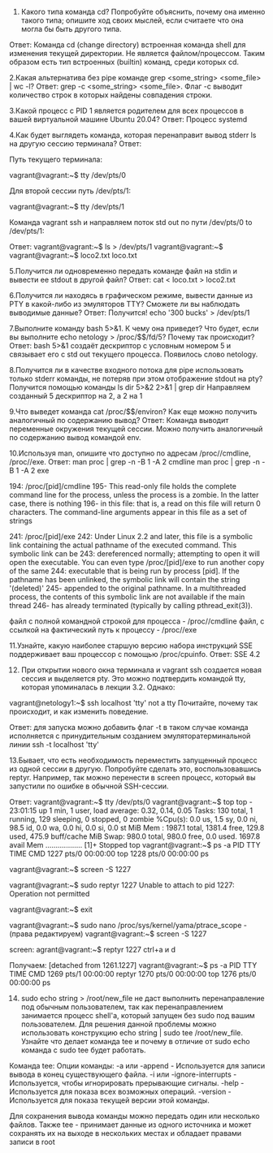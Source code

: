 1. Какого типа команда cd? Попробуйте объяснить, почему она именно такого типа; опишите ход своих мыслей, если считаете что она могла бы быть другого типа.

Ответ: Команда cd (change directory) встроенная команда shell для изменения текущей директории. Не является файлом/процессом. Таким образом есть тип встроенных (builtin) команд, среди которых cd.

2.Какая альтернатива без pipe команде grep <some_string> <some_file> | wc -l?  Ответ: grep -c <some_string> <some_file>. Флаг -c выводит количество строк в которых найдены совпадения строки.

3.Какой процесс с PID 1 является родителем для всех процессов в вашей виртуальной машине Ubuntu 20.04?  Ответ: Процесс systemd

4.Как будет выглядеть команда, которая перенаправит вывод stderr ls на другую сессию терминала? Ответ: 

Путь текущего терминала:

vagrant@vagrant:~$ tty
/dev/pts/0

Для второй сессии путь /dev/pts/1:

vagrant@vagrant:~$ tty
/dev/pts/1

Команда vagrant ssh и направляем поток std out по пути /dev/pts/0 to /dev/pts/1:

Ответ: vagrant@vagrant:~$ ls > /dev/pts/1
vagrant@vagrant:~$
vagrant@vagrant:~$ loco2.txt  loco.txt

5.Получится ли одновременно передать команде файл на stdin и вывести ее stdout в другой файл? 
Ответ: cat < loco.txt > loco2.txt

6.Получится ли находясь в графическом режиме, вывести данные из PTY в какой-либо из эмуляторов TTY? Сможете ли вы наблюдать выводимые данные?
Ответ: Получится! echo '300 bucks' > /dev/pts/1

7.Выполните команду bash 5>&1. К чему она приведет? Что будет, если вы выполните echo netology > /proc/$$/fd/5? Почему так происходит?
Ответ: bash 5>&1 создаёт дескриптор с условным номером 5 и связывает его с std out текущего процесса. Появилось слово netology.

8.Получится ли в качестве входного потока для pipe использовать только stderr команды, не потеряв при этом отображение stdout на pty? 
Получится помощью команды ls dir 5>&2 2>&1 | grep dir Направляем созданный 5 дескриптор на 2, а 2 на 1

9.Что выведет команда cat /proc/$$/environ? Как еще можно получить аналогичный по содержанию вывод?
Ответ: Команда выводит переменные окружения текущей сессии. Можно получить аналогичный по содержанию вывод командой env.

10.Используя man, опишите что доступно по адресам /proc/<PID>/cmdline, /proc/<PID>/exe.
Ответ: 
man proc | grep -n -B 1 -A 2 cmdline
man proc | grep -n -B 1 -A 2 exe

194:       /proc/[pid]/cmdline
195-              This read-only file holds the complete command line for the process, unless the process is a zombie.  In the latter case, there is nothing
196-              in  this  file: that is, a read on this file will return 0 characters.  The command-line arguments appear in this file as a set of strings

241:       /proc/[pid]/exe
242:              Under Linux 2.2 and later, this file is a symbolic link containing the actual pathname of the executed command.  This symbolic link can be
243:              dereferenced normally; attempting to open it will open the executable.  You can even type /proc/[pid]/exe to run another copy of the  same
244:              executable  that  is being run by process [pid].  If the pathname has been unlinked, the symbolic link will contain the string '(deleted)'
245-              appended to the original pathname.  In a multithreaded process, the contents of this symbolic link are not available if  the  main  thread
246-              has already terminated (typically by calling pthread_exit(3)).

файл с полной командной строкой для процесса - /proc/<PID>/cmdline
файл, с ссылкой на фактический путь к процессу - /proc/<PID>/exe

11.Узнайте, какую наиболее старшую версию набора инструкций SSE поддерживает ваш процессор с помощью /proc/cpuinfo. 
Ответ: SSE 4.2

12. При открытии нового окна терминала и vagrant ssh создается новая сессия и выделяется pty. Это можно подтвердить командой tty, которая упоминалась в лекции 3.2. Однако:

vagrant@netology1:~$ ssh localhost 'tty'
not a tty
Почитайте, почему так происходит, и как изменить поведение.

Ответ: для запуска можно добавить флаг -t в таком случае команда исполняется c принудительным созданием эмуляторатерминальной линии 
ssh -t localhost 'tty'

13.Бывает, что есть необходимость переместить запущенный процесс из одной сессии в другую. Попробуйте сделать это, воспользовавшись reptyr. Например, так можно перенести в screen процесс, который вы запустили по ошибке в обычной SSH-сессии.

Ответ: 
vagrant@vagrant:~$ tty
/dev/pts/0
vagrant@vagrant:~$ top
top - 23:01:15 up 1 min,  1 user,  load average: 0.32, 0.14, 0.05
Tasks: 130 total,   1 running, 129 sleeping,   0 stopped,   0 zombie
%Cpu(s):  0.0 us,  1.5 sy,  0.0 ni, 98.5 id,  0.0 wa,  0.0 hi,  0.0 si,  0.0 st
MiB Mem :   1987.1 total,   1381.4 free,    129.8 used,    475.9 buff/cache
MiB Swap:    980.0 total,    980.0 free,      0.0 used.   1697.8 avail Mem
..................
[1]+  Stopped                 top
vagrant@vagrant:~$ ps -a
    PID TTY          TIME CMD
   1227 pts/0    00:00:00 top
   1228 pts/0    00:00:00 ps
   
vagrant@vagrant:~$ screen -S 1227

vagrant@vagrant:~$ sudo reptyr 1227
Unable to attach to pid 1227: Operation not permitted

vagrant@vagrant:~$ exit

vagrant@vagrant:~$ sudo nano /proc/sys/kernel/yama/ptrace_scope - (права редактируем)
vagrant@vagrant:~$ screen -S 1227

screen:
agrant@vagrant:~$ reptyr 1227
ctrl+a и d

Получаем:
[detached from 1261.1227]
vagrant@vagrant:~$ ps -a
    PID TTY          TIME CMD
   1269 pts/1    00:00:00 reptyr
   1270 pts/0    00:00:00 top <defunct>
   1276 pts/0    00:00:00 ps
   
14. sudo echo string > /root/new_file не даст выполнить перенаправление под обычным пользователем, так как перенаправлением занимается процесс shell'а, который запущен без sudo под вашим пользователем. Для решения данной проблемы можно использовать конструкцию echo string | sudo tee /root/new_file. Узнайте что делает команда tee и почему в отличие от sudo echo команда с sudo tee будет работать.

Команда tee:
Опции команды:
    -a или -append - Используется для записи вывода в конец существующего файла.
     -i или -ignore-interrupts - Используется, чтобы игнорировать прерывающие сигналы.
    -help - Используется для показа всех возможных операций.
    -version - Используется для показа текущей версии этой команды.

Для сохранения вывода команды можно передать один или несколько файлов.
Также tee - принимает данные из одного источника и может сохранять их на выходе в нескольких местах и обладает правами записи в root
